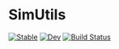 # SimUtils

[![Stable](https://img.shields.io/badge/docs-stable-blue.svg)](https://bmad-sim.github.io/SimUtils.jl/stable/)
[![Dev](https://img.shields.io/badge/docs-dev-blue.svg)](https://bmad-sim.github.io/SimUtils.jl/dev/)
[![Build Status](https://github.com/bmad-sim/SimUtils.jl/actions/workflows/CI.yml/badge.svg?branch=main)](https://github.com/bmad-sim/SimUtils.jl/actions/workflows/CI.yml?query=branch%3Amain)
